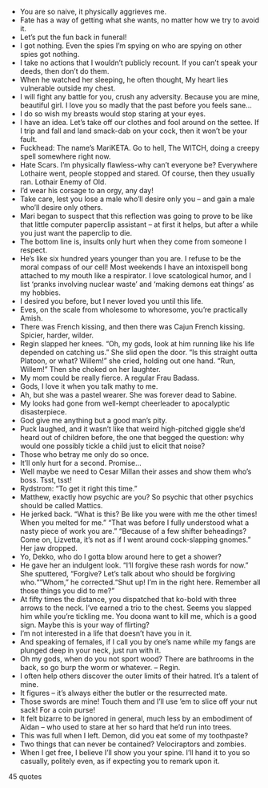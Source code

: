  - You are so naive, it physically aggrieves me.
 - Fate has a way of getting what she wants, no matter how we try to avoid it.
 - Let’s put the fun back in funeral!
 - I got nothing. Even the spies I’m spying on who are spying on other spies got nothing.
 - I take no actions that I wouldn’t publicly recount. If you can’t speak your deeds, then don’t do them.
 - When he watched her sleeping, he often thought, My heart lies vulnerable outside my chest.
 - I will fight any battle for you, crush any adversity. Because you are mine, beautiful girl. I love you so madly that the past before you feels sane...
 - I do so wish my breasts would stop staring at your eyes.
 - I have an idea. Let’s take off our clothes and fool around on the settee. If I trip and fall and land smack-dab on your cock, then it won’t be your fault.
 - Fuckhead: The name’s MariKETA. Go to hell, The WITCH, doing a creepy spell somewhere right now.
 - Hate Scars. I’m physically flawless-why can’t everyone be? Everywhere Lothaire went, people stopped and stared. Of course, then they usually ran. Lothair Enemy of Old.
 - I’d wear his corsage to an orgy, any day!
 - Take care, lest you lose a male who’ll desire only you – and gain a male who’ll desire only others.
 - Mari began to suspect that this reflection was going to prove to be like that little computer paperclip assistant – at first it helps, but after a while you just want the paperclip to die.
 - The bottom line is, insults only hurt when they come from someone I respect.
 - He’s like six hundred years younger than you are. I refuse to be the moral compass of our cell! Most weekends I have an intoxispell bong attached to my mouth like a respirator. I love scatological humor, and I list ‘pranks involving nuclear waste’ and ‘making demons eat things’ as my hobbies.
 - I desired you before, but I never loved you until this life.
 - Eves, on the scale from wholesome to whoresome, you’re practically Amish.
 - There was French kissing, and then there was Cajun French kissing. Spicier, harder, wilder.
 - Regin slapped her knees. “Oh, my gods, look at him running like his life depended on catching us.” She slid open the door. “Is this straight outta Platoon, or what? Willem!” she cried, holding out one hand. “Run, Willem!” Then she choked on her laughter.
 - My mom could be really fierce. A regular Frau Badass.
 - Gods, I love it when you talk mathy to me.
 - Ah, but she was a pastel wearer. She was forever dead to Sabine.
 - My looks had gone from well-kempt cheerleader to apocalyptic disasterpiece.
 - God give me anything but a good man’s pity.
 - Puck laughed, and it wasn’t like that weird high-pitched giggle she’d heard out of children before, the one that begged the question: why would one possibly tickle a child just to elicit that noise?
 - Those who betray me only do so once.
 - It’ll only hurt for a second. Promise...
 - Well maybe we need to Cesar Millan their asses and show them who’s boss. Tsst, tsst!
 - Rydstrom: “To get it right this time.”
 - Matthew, exactly how psychic are you? So psychic that other psychics should be called Mattics.
 - He jerked back. “What is this? Be like you were with me the other times! When you melted for me.” “That was before I fully understood what a nasty piece of work you are.” “Because of a few shifter beheadings? Come on, Lizvetta, it’s not as if I went around cock-slapping gnomes.” Her jaw dropped.
 - Yo, Dekko, who do I gotta blow around here to get a shower?
 - He gave her an indulgent look. “I’ll forgive these rash words for now.” She sputtered, “Forgive? Let’s talk about who should be forgiving who.“”Whom,” he corrected.“Shut up! I’m in the right here. Remember all those things you did to me?”
 - At fifty times the distance, you dispatched that ko-bold with three arrows to the neck. I’ve earned a trio to the chest. Seems you slapped him while you’re tickling me. You doona want to kill me, which is a good sign. Maybe this is your way of flirting?
 - I’m not interested in a life that doesn’t have you in it.
 - And speaking of females, if I call you by one’s name while my fangs are plunged deep in your neck, just run with it.
 - Oh my gods, when do you not sport wood? There are bathrooms in the back, so go burp the worm or whatever. – Regin.
 - I often help others discover the outer limits of their hatred. It’s a talent of mine.
 - It figures – it’s always either the butler or the resurrected mate.
 - Those swords are mine! Touch them and I’ll use ’em to slice off your nut sack! For a coin purse!
 - It felt bizarre to be ignored in general, much less by an embodiment of Aidan – who used to stare at her so hard that he’d run into trees.
 - This was full when I left. Demon, did you eat some of my toothpaste?
 - Two things that can never be contained? Velociraptors and zombies.
 - When I get free, I believe I’ll show you your spine. I’ll hand it to you so casually, politely even, as if expecting you to remark upon it.

45 quotes